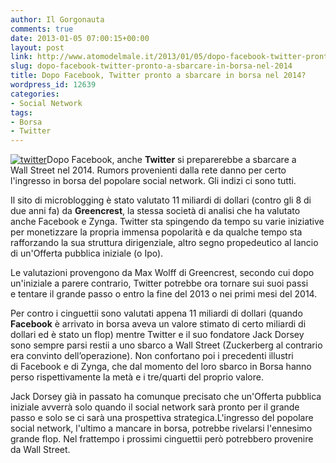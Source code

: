 ```yaml
---
author: Il Gorgonauta
comments: true
date: 2013-01-05 07:00:15+00:00
layout: post
link: http://www.atomodelmale.it/2013/01/05/dopo-facebook-twitter-pronto-a-sbarcare-in-borsa-nel-2014/
slug: dopo-facebook-twitter-pronto-a-sbarcare-in-borsa-nel-2014
title: Dopo Facebook, Twitter pronto a sbarcare in borsa nel 2014?
wordpress_id: 12639
categories:
- Social Network
tags:
- Borsa
- Twitter
---
```


[![twitter](http://www.atomodelmale.it/wp-content/uploads/2009/01/twitter-300x120.png)](http://www.atomodelmale.it/2009/01/29/twitter-contro-facebook-tu-da-che-parte-stai/twitter/)Dopo Facebook, anche **Twitter** si preparerebbe a sbarcare a Wall Street nel 2014. Rumors provenienti dalla rete danno per certo l'ingresso in borsa del popolare social network. Gli indizi ci sono tutti.

Il sito di microblogging è stato valutato 11 miliardi di dollari (contro gli 8 di due anni fa) da **Greencrest**, la stessa società di analisi che ha valutato anche Facebook e Zynga. Twitter sta spingendo da tempo su varie iniziative per monetizzare la propria immensa popolarità e da qualche tempo sta rafforzando la sua struttura dirigenziale, altro segno propedeutico al lancio di un'Offerta pubblica iniziale (o Ipo).

Le valutazioni provengono da Max Wolff di Greencrest, secondo cui dopo un'iniziale a parere contrario, Twitter potrebbe ora tornare sui suoi passi e tentare il grande passo o entro la fine del 2013 o nei primi mesi del 2014.


Per contro i cinguettii sono valutati appena 11 miliardi di dollari (quando **Facebook** è arrivato in borsa aveva un valore stimato di certo miliardi di dollari ed è stato un flop) mentre Twitter e il suo fondatore Jack Dorsey sono sempre parsi restii a uno sbarco a Wall Street (Zuckerberg al contrario era convinto dell’operazione). Non confortano poi i precedenti illustri di Facebook e di Zynga, che dal momento del loro sbarco in Borsa hanno perso rispettivamente la metà e i tre/quarti del proprio valore.

Jack Dorsey già in passato ha comunque precisato che un'Offerta pubblica iniziale avverrà solo quando il social network sarà pronto per il grande passo e solo se ci sarà una prospettiva strategica.L'ingresso del popolare social network, l'ultimo a mancare in borsa, potrebbe rivelarsi l'ennesimo grande flop. Nel frattempo i prossimi cinguettii però potrebbero provenire da Wall Street.
